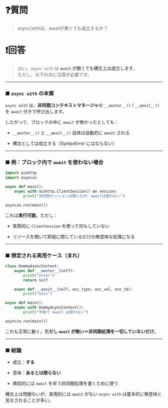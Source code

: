 # ❓質問
 > async/withは、awaitが無くても成立するか？

# ❗回答
> はい、`async with` は **`await` が無くても構文上は成立します**。  
> ただし、以下の点に注意が必要です。

---

### ■ `async with` の本質

`async with` は、**非同期コンテキストマネージャ**の `__aenter__()` / `__aexit__()` を `await` 付きで呼び出します。

したがって、ブロックの中に `await` が無かったとしても：

- `__aenter__()` と `__aexit__()` 自体は自動的に `await` される
    
- 構文としては成立する（SyntaxError にはならない）
    

---

### ■ 例：ブロック内で `await` を使わない場合

```python
import aiohttp
import asyncio

async def main():
    async with aiohttp.ClientSession() as session:
        print("非同期セッションは開いたが、awaitは使わない")

asyncio.run(main())
```

これは**実行可能**。ただし：

- 実質的に `ClientSession` を使って何もしていない
    
- リソースを開いて即座に閉じているだけの無意味な処理になる
    

---

### ■ 想定される実用ケース（まれ）

```python
class DummyAsyncContext:
    async def __aenter__(self):
        print("enter")
        return self

    async def __aexit__(self, exc_type, exc_val, exc_tb):
        print("exit")

async def main():
    async with DummyAsyncContext():
        print("中身で await は使わない")

asyncio.run(main())
```

これも正常に動く。**ただし `await` が無い＝非同期処理を一切していないだけ**。

---

### ■ 結論

- 成立：**する**
    
- 意味：**あるとは限らない**
    
- 典型的には `await` を伴う非同期処理を書くために使う
    

構文上は問題ないが、実用的には `await` がない `async with` は基本的に無意味と見なされることが多い。